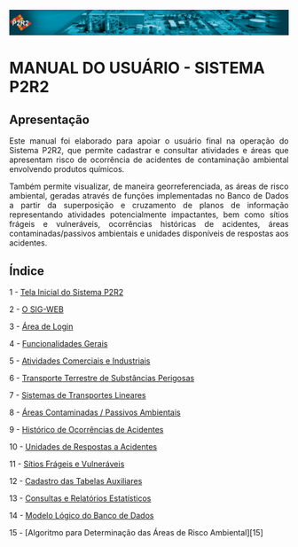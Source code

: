 ![image](img/header.jpg)

# MANUAL DO USUÁRIO - SISTEMA P2R2


## Apresentação


<p align="justify">
Este manual foi elaborado para apoiar o usuário final na operação do Sistema P2R2, que permite cadastrar e consultar atividades e áreas que apresentam risco de ocorrência de acidentes de contaminação ambiental envolvendo produtos químicos.
</p>

<p align="justify">
Também permite visualizar, de maneira georreferenciada, as áreas de risco ambiental, geradas através de funções implementadas no Banco de Dados a partir da superposição e cruzamento de planos de informação representando atividades potencialmente impactantes, bem como sítios frágeis e vulneráveis, ocorrências históricas de acidentes, áreas contaminadas/passivos ambientais e unidades disponíveis de respostas aos acidentes.
</p>

## Índice

1 - [Tela Inicial do Sistema P2R2][1]

2 - [O SIG-WEB][2]

3 - [Área de Login][3]

4 - [Funcionalidades Gerais][4]

5 - [Atividades Comerciais e Industriais][5]

6 - [Transporte Terrestre de Substâncias Perigosas][6]

7 - [Sistemas de Transportes Lineares][7]

8 - [Áreas Contaminadas / Passivos Ambientais][8]

9 - [Histórico de Ocorrências de Acidentes][9]

10 - [Unidades de Respostas a Acidentes][10]

11 - [Sítios Frágeis e Vulneráveis][11]

12 - [Cadastro das Tabelas Auxiliares][12]

13 - [Consultas e Relatórios Estatísticos][13]

14 - [Modelo Lógico do Banco de Dados][14]

15 - [Algoritmo para Determinação das Áreas de Risco Ambiental][15]


[1]:topicos/1.md
[2]:topicos/2.md
[3]:topicos/3.md
[4]:topicos/4.md
[5]:topicos/5.md
[6]:topicos/6.md
[7]:topicos/7.md
[8]:topicos/8.md
[9]:topicos/9.md
[10]:topicos/10.md
[11]:topicos/11.md
[12]:topicos/12.md
[13]:topicos/13.md
[14]:topicos/14.md

